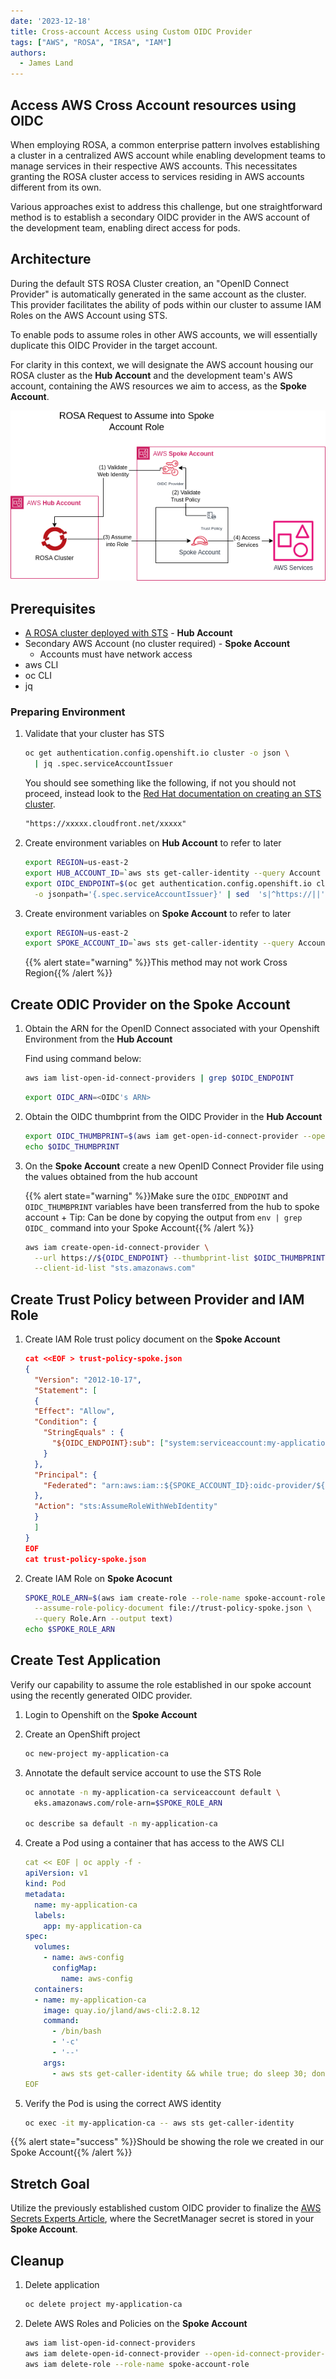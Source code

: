 ```yaml
---
date: '2023-12-18'
title: Cross-account Access using Custom OIDC Provider
tags: ["AWS", "ROSA", "IRSA", "IAM"]
authors:
  - James Land
---
```


## Access AWS Cross Account resources using OIDC

When employing ROSA, a common enterprise pattern involves establishing a cluster in a centralized AWS account while enabling development teams to manage services in their respective AWS accounts. This necessitates granting the ROSA cluster access to services residing in AWS accounts different from its own.

Various approaches exist to address this challenge, but one straightforward method is to establish a secondary OIDC provider in the AWS account of the development team, enabling direct access for pods.

## Architecture

During the default STS ROSA Cluster creation, an "OpenID Connect Provider" is automatically generated in the same account as the cluster. This provider facilitates the ability of pods within our cluster to assume IAM Roles on the AWS Account using STS.

To enable pods to assume roles in other AWS accounts, we will essentially duplicate this OIDC Provider in the target account.

For clarity in this context, we will designate the AWS account housing our ROSA cluster as the **Hub Account** and the development team's AWS account, containing the AWS resources we aim to access, as the **Spoke Account**.

![Cross Account OIDC Access](assets/cross-account-oidc-access.drawio.png)

## Prerequisites

* [A ROSA cluster deployed with STS](/experts/rosa/sts/) - **Hub Account**
* Secondary AWS Account (no cluster required) - **Spoke Account**
  * Accounts must have network access
* aws CLI
* oc CLI
* jq

### Preparing Environment

1. Validate that your cluster has STS

    ```bash
    oc get authentication.config.openshift.io cluster -o json \
      | jq .spec.serviceAccountIssuer
    ```

    You should see something like the following, if not you should not proceed, instead look to the [Red Hat documentation on creating an STS cluster](https://docs.openshift.com/rosa/rosa_getting_started_sts/rosa_creating_a_cluster_with_sts/rosa-sts-creating-a-cluster-quickly.html).

    ```txt
    "https://xxxxx.cloudfront.net/xxxxx"
    ```

2. Create environment variables on **Hub Account** to refer to later

    ```bash
    export REGION=us-east-2
    export HUB_ACCOUNT_ID=`aws sts get-caller-identity --query Account --output text`
    export OIDC_ENDPOINT=$(oc get authentication.config.openshift.io cluster \
      -o jsonpath='{.spec.serviceAccountIssuer}' | sed  's|^https://||')
    ```

3. Create environment variables on **Spoke Account** to refer to later

    ```bash
    export REGION=us-east-2
    export SPOKE_ACCOUNT_ID=`aws sts get-caller-identity --query Account --output text`
    ```

    {{% alert state="warning" %}}This method may not work Cross Region{{% /alert %}}

## Create ODIC Provider on the Spoke Account

1. Obtain the ARN for the OpenID Connect associated with your Openshift Environment from the **Hub Account**

    Find using command below:

    ```bash
    aws iam list-open-id-connect-providers | grep $OIDC_ENDPOINT
    ```

    ```bash
    export OIDC_ARN=<OIDC's ARN>
    ```

2. Obtain the OIDC thumbprint from the OIDC Provider in the **Hub Account**

    ```bash
    export OIDC_THUMBPRINT=$(aws iam get-open-id-connect-provider --open-id-connect-provider-arn $OIDC_ARN --query ThumbprintList --output text)
    echo $OIDC_THUMBPRINT
    ```

3. On the **Spoke Account** create a new OpenID Connect Provider file using the values obtained from the hub account

    {{% alert state="warning" %}}Make sure the `OIDC_ENDPOINT` and `OIDC_THUMBPRINT` variables have been transferred from the hub to spoke account
    +
    Tip: Can be done by copying the output from `env | grep OIDC_` command into your Spoke Account{{% /alert %}}

    ```bash
    aws iam create-open-id-connect-provider \
      --url https://${OIDC_ENDPOINT} --thumbprint-list $OIDC_THUMBPRINT \
      --client-id-list "sts.amazonaws.com"
    ```

## Create Trust Policy between Provider and IAM Role

1. Create IAM Role trust policy document on the **Spoke Account**

    ```json
    cat <<EOF > trust-policy-spoke.json
    {
      "Version": "2012-10-17",
      "Statement": [
      {
      "Effect": "Allow",
      "Condition": {
        "StringEquals" : {
          "${OIDC_ENDPOINT}:sub": ["system:serviceaccount:my-application-ca:default"]
        }
      },
      "Principal": {
        "Federated": "arn:aws:iam::${SPOKE_ACCOUNT_ID}:oidc-provider/${OIDC_ENDPOINT}"
      },
      "Action": "sts:AssumeRoleWithWebIdentity"
      }
      ]
    }
    EOF
    cat trust-policy-spoke.json
    ```

1. Create IAM Role on **Spoke Acocunt**

    ```bash
    SPOKE_ROLE_ARN=$(aws iam create-role --role-name spoke-account-role \
      --assume-role-policy-document file://trust-policy-spoke.json \
      --query Role.Arn --output text)
    echo $SPOKE_ROLE_ARN
    ```

## Create Test Application

Verify our capability to assume the role established in our spoke account using the recently generated OIDC provider.

1. Login to Openshift on the **Spoke Account**

1. Create an OpenShift project

    ```bash
    oc new-project my-application-ca
    ```

1. Annotate the default service account to use the STS Role

    ```bash
    oc annotate -n my-application-ca serviceaccount default \
      eks.amazonaws.com/role-arn=$SPOKE_ROLE_ARN
    
    oc describe sa default -n my-application-ca
    ```

1. Create a Pod using a container that has access to the AWS CLI

    ```yaml
    cat << EOF | oc apply -f -
    apiVersion: v1
    kind: Pod
    metadata:
      name: my-application-ca
      labels:
        app: my-application-ca
    spec:
      volumes:
        - name: aws-config
          configMap:
            name: aws-config
      containers:
      - name: my-application-ca
        image: quay.io/jland/aws-cli:2.8.12
        command:
          - /bin/bash
          - '-c'
          - '--'
        args:
          - aws sts get-caller-identity && while true; do sleep 30; done
    EOF
    ```

1. Verify the Pod is using the correct AWS identity

    ```bash
    oc exec -it my-application-ca -- aws sts get-caller-identity
    ```

{{% alert state="success" %}}Should be showing the role we created in our Spoke Account{{% /alert %}}

## Stretch Goal

Utilize the previously established custom OIDC provider to finalize the [AWS Secrets Experts Article](/experts/rosa/ecr-secret-operator), where the SecretManager secret is stored in your **Spoke Account**.

## Cleanup

1. Delete application

    ```bash
    oc delete project my-application-ca
    ```

2. Delete AWS Roles and Policies on the **Spoke Account**

    ```bash
    aws iam list-open-id-connect-providers
    aws iam delete-open-id-connect-provider --open-id-connect-provider-arn <SPOKE ACCOUNT OIDC ARN>
    aws iam delete-role --role-name spoke-account-role
    ```
